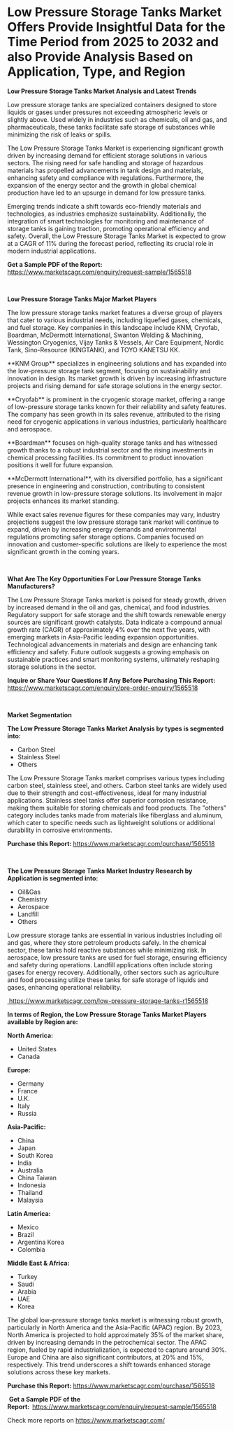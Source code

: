 <p><h1>Low Pressure Storage Tanks Market Offers Provide Insightful Data for the Time Period from 2025 to 2032 and also Provide Analysis Based on Application, Type, and Region</h1></p><p><strong>Low Pressure Storage Tanks Market Analysis and Latest Trends</strong></p>
<p><p>Low pressure storage tanks are specialized containers designed to store liquids or gases under pressures not exceeding atmospheric levels or slightly above. Used widely in industries such as chemicals, oil and gas, and pharmaceuticals, these tanks facilitate safe storage of substances while minimizing the risk of leaks or spills. </p><p>The Low Pressure Storage Tanks Market is experiencing significant growth driven by increasing demand for efficient storage solutions in various sectors. The rising need for safe handling and storage of hazardous materials has propelled advancements in tank design and materials, enhancing safety and compliance with regulations. Furthermore, the expansion of the energy sector and the growth in global chemical production have led to an upsurge in demand for low pressure tanks.</p><p>Emerging trends indicate a shift towards eco-friendly materials and technologies, as industries emphasize sustainability. Additionally, the integration of smart technologies for monitoring and maintenance of storage tanks is gaining traction, promoting operational efficiency and safety. Overall, the Low Pressure Storage Tanks Market is expected to grow at a CAGR of 11% during the forecast period, reflecting its crucial role in modern industrial applications.</p></p>
<p><strong>Get a Sample PDF of the Report:&nbsp;</strong> <a href="https://www.marketscagr.com/enquiry/request-sample/1565518?utm_campaign=1766&utm_medium=2&utm_source=Github&utm_content=ia&utm_term=16022025&utm_id=low-pressure-storage-tanks">https://www.marketscagr.com/enquiry/request-sample/1565518</a></p>
<p>&nbsp;</p>
<p><strong>Low Pressure Storage Tanks Major Market Players</strong></p>
<p><p>The low pressure storage tanks market features a diverse group of players that cater to various industrial needs, including liquefied gases, chemicals, and fuel storage. Key companies in this landscape include KNM, Cryofab, Boardman, McDermott International, Swanton Welding & Machining, Wessington Cryogenics, Vijay Tanks & Vessels, Air Care Equipment, Nordic Tank, Sino-Resource (KINGTANK), and TOYO KANETSU KK.</p><p>**KNM Group** specializes in engineering solutions and has expanded into the low-pressure storage tank segment, focusing on sustainability and innovation in design. Its market growth is driven by increasing infrastructure projects and rising demand for safe storage solutions in the energy sector.</p><p>**Cryofab** is prominent in the cryogenic storage market, offering a range of low-pressure storage tanks known for their reliability and safety features. The company has seen growth in its sales revenue, attributed to the rising need for cryogenic applications in various industries, particularly healthcare and aerospace.</p><p>**Boardman** focuses on high-quality storage tanks and has witnessed growth thanks to a robust industrial sector and the rising investments in chemical processing facilities. Its commitment to product innovation positions it well for future expansion.</p><p>**McDermott International**, with its diversified portfolio, has a significant presence in engineering and construction, contributing to consistent revenue growth in low-pressure storage solutions. Its involvement in major projects enhances its market standing.</p><p>While exact sales revenue figures for these companies may vary, industry projections suggest the low pressure storage tank market will continue to expand, driven by increasing energy demands and environmental regulations promoting safer storage options. Companies focused on innovation and customer-specific solutions are likely to experience the most significant growth in the coming years.</p></p>
<p>&nbsp;</p>
<p><strong>What Are The Key Opportunities For Low Pressure Storage Tanks Manufacturers?</strong></p>
<p><p>The Low Pressure Storage Tanks market is poised for steady growth, driven by increased demand in the oil and gas, chemical, and food industries. Regulatory support for safe storage and the shift towards renewable energy sources are significant growth catalysts. Data indicate a compound annual growth rate (CAGR) of approximately 4% over the next five years, with emerging markets in Asia-Pacific leading expansion opportunities. Technological advancements in materials and design are enhancing tank efficiency and safety. Future outlook suggests a growing emphasis on sustainable practices and smart monitoring systems, ultimately reshaping storage solutions in the sector.</p></p>
<p><strong>Inquire or Share Your Questions If Any Before Purchasing This Report:</strong> <a href="https://www.marketscagr.com/enquiry/pre-order-enquiry/1565518?utm_campaign=1766&utm_medium=2&utm_source=Github&utm_content=ia&utm_term=16022025&utm_id=low-pressure-storage-tanks">https://www.marketscagr.com/enquiry/pre-order-enquiry/1565518</a></p>
<p>&nbsp;</p>
<p><strong>Market Segmentation</strong></p>
<p><strong>The Low Pressure Storage Tanks Market Analysis by types is segmented into:</strong></p>
<p><ul><li>Carbon Steel</li><li>Stainless Steel</li><li>Others</li></ul></p>
<p><p>The Low Pressure Storage Tanks market comprises various types including carbon steel, stainless steel, and others. Carbon steel tanks are widely used due to their strength and cost-effectiveness, ideal for many industrial applications. Stainless steel tanks offer superior corrosion resistance, making them suitable for storing chemicals and food products. The "others" category includes tanks made from materials like fiberglass and aluminum, which cater to specific needs such as lightweight solutions or additional durability in corrosive environments.</p></p>
<p><strong>Purchase this Report:&nbsp;</strong><a href="https://www.marketscagr.com/purchase/1565518?utm_campaign=1766&utm_medium=2&utm_source=Github&utm_content=ia&utm_term=16022025&utm_id=low-pressure-storage-tanks">https://www.marketscagr.com/purchase/1565518</a></p>
<p>&nbsp;</p>
<p><strong>The Low Pressure Storage Tanks Market Industry Research by Application is segmented into:</strong></p>
<p><ul><li>Oil&Gas</li><li>Chemistry</li><li>Aerospace</li><li>Landfill</li><li>Others</li></ul></p>
<p><p>Low pressure storage tanks are essential in various industries including oil and gas, where they store petroleum products safely. In the chemical sector, these tanks hold reactive substances while minimizing risk. In aerospace, low pressure tanks are used for fuel storage, ensuring efficiency and safety during operations. Landfill applications often include storing gases for energy recovery. Additionally, other sectors such as agriculture and food processing utilize these tanks for safe storage of liquids and gases, enhancing operational reliability.</p></p>
<p><a href="https://www.marketscagr.com/low-pressure-storage-tanks-r1565518?utm_campaign=1766&utm_medium=2&utm_source=Github&utm_content=ia&utm_term=16022025&utm_id=low-pressure-storage-tanks">&nbsp;https://www.marketscagr.com/low-pressure-storage-tanks-r1565518</a></p>
<p><strong>In terms of Region, the Low Pressure Storage Tanks Market Players available by Region are:</strong></p>
<p>
    <p> <strong> North America: </strong>
        <ul>
            <li>United States</li>
            <li>Canada</li>
        </ul>
        </p> 
    <p> <strong> Europe: </strong>
        <ul>
            <li>Germany</li>
            <li>France</li>
            <li>U.K.</li>
            <li>Italy</li>
            <li>Russia</li>
        </ul>
        </p> 
    <p> <strong> Asia-Pacific: </strong>
        <ul>
            <li>China</li>
            <li>Japan</li>
            <li>South Korea</li>
            <li>India</li>
            <li>Australia</li>
            <li>China Taiwan</li>
            <li>Indonesia</li>
            <li>Thailand</li>
            <li>Malaysia</li>
        </ul>
        </p> 
    <p> <strong> Latin America: </strong>
        <ul>
            <li>Mexico</li>
            <li>Brazil</li>
            <li>Argentina Korea</li>
            <li>Colombia</li>
        </ul>
        </p> 
    <p> <strong> Middle East & Africa: </strong>
        <ul>
            <li>Turkey</li>
            <li>Saudi</li>
            <li>Arabia</li>
            <li>UAE</li>
            <li>Korea</li>
        </ul>
    </p>
    </p>
<p><p>The global low-pressure storage tanks market is witnessing robust growth, particularly in North America and the Asia-Pacific (APAC) region. By 2023, North America is projected to hold approximately 35% of the market share, driven by increasing demands in the petrochemical sector. The APAC region, fueled by rapid industrialization, is expected to capture around 30%. Europe and China are also significant contributors, at 20% and 15%, respectively. This trend underscores a shift towards enhanced storage solutions across these key markets.</p></p>
<p><strong>Purchase this Report: </strong><a href="https://www.marketscagr.com/purchase/1565518?utm_campaign=1766&utm_medium=2&utm_source=Github&utm_content=ia&utm_term=16022025&utm_id=low-pressure-storage-tanks">https://www.marketscagr.com/purchase/1565518</a></p>
<p>&nbsp;<strong>Get a Sample PDF of the Report:&nbsp;&nbsp;</strong><a href="https://www.marketscagr.com/enquiry/request-sample/1565518?utm_campaign=1766&utm_medium=2&utm_source=Github&utm_content=ia&utm_term=16022025&utm_id=low-pressure-storage-tanks">https://www.marketscagr.com/enquiry/request-sample/1565518</a></p>
<p><strong></strong></p>
<p>Check more reports on <a href="https://www.marketscagr.com/?utm_campaign=1766&utm_medium=2&utm_source=Github&utm_content=ia&utm_term=16022025&utm_id=low-pressure-storage-tanks">https://www.marketscagr.com/</a></p>